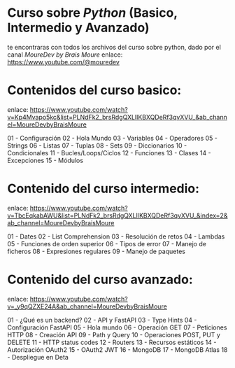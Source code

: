 # Curso sobre _Python_ (Basico, Intermedio y Avanzado)

te encontraras con todos los archivos del curso sobre python,
dado por el canal _MoureDev by Brais Moure_
enlace: https://www.youtube.com/@mouredev


# Contenidos del curso basico:
enlace: https://www.youtube.com/watch?v=Kp4Mvapo5kc&list=PLNdFk2_brsRdgQXLIlKBXQDeRf3qvXVU_&ab_channel=MoureDevbyBraisMoure

01 - Configuración
02 - Hola Mundo
03 - Variables
04 - Operadores
05 - Strings
06 - Listas
07 - Tuplas
08 - Sets
09 - Diccionarios
10 - Condicionales
11 - Bucles/Loops/Ciclos
12 - Funciones
13 - Clases
14 - Excepciones
15 - Módulos

# Contenido del curso intermedio:
enlace: https://www.youtube.com/watch?v=TbcEqkabAWU&list=PLNdFk2_brsRdgQXLIlKBXQDeRf3qvXVU_&index=2&ab_channel=MoureDevbyBraisMoure

01 - Dates
02 - List Comprehension
03 - Resolución de retos
04 - Lambdas
05 - Funciones de orden superior
06 - Tipos de error
07 - Manejo de ficheros
08 - Expresiones regulares
09 - Manejo de paquetes

# Contenido del curso avanzado:
enlace: https://www.youtube.com/watch?v=_y9qQZXE24A&ab_channel=MoureDevbyBraisMoure

01 - ¿Qué es un backend?
02 - API y FastAPI
03 - Type Hints
04 - Configuración FastAPI
05 - Hola mundo
06 - Operación GET
07 - Peticiones HTTP
08 - Creación API
09 - Path y Query
10 - Operaciones POST, PUT y DELETE
11 - HTTP status codes
12 - Routers
13 - Recursos estáticos
14 - Autorización OAuth2
15 - OAuth2 JWT
16 - MongoDB
17 - MongoDB Atlas
18 - Despliegue en Deta